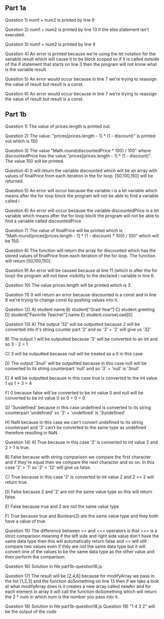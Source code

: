 ## Part 1a

Question 1) num1 + num2 is printed by line 9

Question 2) num1 + num2 is printed by line 13 if the else statement isn't executed.

Question 3) num1 + num2 is printed by line 9

Question 4) An error is printed because we're using the let notation for the variable result which will cause it to be block scoped so if it is called outside of the if statement that starts on line 3 then the program will not know what is the variable result. 

Question 5) An error would occur because in line 7 we're trying to reassign the value of result but result is a const.

Question 6) An error would occur because in line 7 we're trying to reassign the value of result but result is a const.

## Part 1b

Question 1) The value of prices.length is printed out. 

Question 2) The value: 
"prices[prices.length - 1] * (1 - discount)" is printed out which is 150

Question 3) The value  "Math.round(discountedPrice * 100) / 100" where discountedPrice has the value "prices[prices.length - 1] * (1 - discount)". The value 150 will be printed.

Question 4) It will return the variable discounted which will be an array with values of finalPrice from each iteration in the for loop. [50,100,150] will be returned.

Question 5) An error will occur because the variable i is a let variable which means after the for loop block the program will not be able to find a variable called i

Question 6) An error will occur because the variable discountedPrice is a let variable which means after the for loop block the program will not be able to find a variable called discountedPrice

Question 7) The value of finalPrice will be printed which is "Math.round(prices[prices.length - 1] * (1 - discount) * 100) / 100" which will be 150. 

Question 8) The function will return the array for discounted which has the stored values of finalPrice from each iteration of the for loop. The function will return [50,100,150].

Question 9) An error will be caused because at line 11 (which is after the for loop) the program will not have visibility to the declared i variable in line 6.

Question 10) The value prices.length will be printed which is 3.

Question 11) It will return an error because discounted is a const and in line 8 we're trying to change const by pushing values into it.

Question 12)
A) student.name
B) student["Grad Year"]
C) student.greeting
D) student["Favorite Teacher"].name
E) student.courseLoad[0]

Question 13)
A) The output '32' will be outputted because 2 will be converted into it's string counter part '2' and so '3' + '2' will give us '32'

B) The output 1 will be outputted because '3' will be converted to an int and so 3 - 2 = 1

C) 3 will be outputted because null will be treated as a 0 in this case

D) The output '3null' will be outputted because in this case null will be converted to its string counterpart 'null' and so '3' + 'null' is '3null'

E) 4 will be outputted because in this case true is converted to the int value 1 so 1 + 3 = 4

F) 0 because false will be converted to be int value 0 and null will be converted to be int value 0 so 0 + 0 = 0

G) '3undefined' because in this case undefined is converted to its string counterpart 'undefined' so '3' + 'undefined' is '3undefined'

H) NaN because in this case we can't convert undefined to its string counterpart and '3' can't be converted to the same type as undefined therefore resulting in NaN

Question 14)
A) True because in this case '2' is converted to int value 2 and 2 > 1 is true.

B) False because with string comparison we compare the first character and if they're equal then we compare the next character and so on. In this case '2' > '1' so '2' < '12' will give us false.

C) True because in this case '2' is converted to int value 2 and 2 == 2 will return true.

D) False because 2 and '2' are not the same value type so this will return false.

E) False because true and 2 are not the same value type

F) True because true and Boolean(2) are the same value type and they both have a value of true.

Question 15) The difference between == and === operators is that === is a strict comparison meaning if the left side and right side value don't have the same data type then this will automatically return false and == will still compare two values even if they are not the same data type but it will convert one of the values to be the same data type as the other value and then perform the comparison.

Question 16) Solution in file part1b-question16.js

Question 17) The result will be [2,4,6] because for modifyArray we pass in the list [1,2,3] and the function doSomething on line 13 then if we take a look at what modifyArray does is it creates a new array called newArr and for each element in array it will call the function doSomething which will return the 2 * num in which num is the number you pass into it.

Question 18) Solution in file part1b-question18.js
Question 19) 
"1
4
3
2"
will be the output of the code
